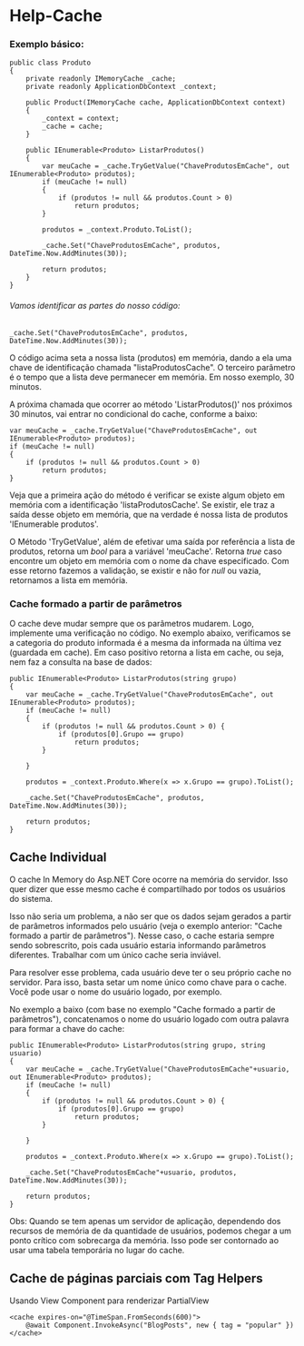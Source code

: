 # Help-Cache

### Exemplo básico:
```
public class Produto
{
    private readonly IMemoryCache _cache;
    private readonly ApplicationDbContext _context;
    
    public Product(IMemoryCache cache, ApplicationDbContext context)
    {
        _context = context;
        _cache = cache;
    }
    
    public IEnumerable<Produto> ListarProdutos()
    {       
        var meuCache = _cache.TryGetValue("ChaveProdutosEmCache", out IEnumerable<Produto> produtos);
        if (meuCache != null)
        {
            if (produtos != null && produtos.Count > 0)
                return produtos;                     
        }
        
        produtos = _context.Produto.ToList();
        
        _cache.Set("ChaveProdutosEmCache", produtos, DateTime.Now.AddMinutes(30));       
        
        return produtos;        
    }
}
```

###### Vamos identificar as partes do nosso código:
```
_cache.Set("ChaveProdutosEmCache", produtos, DateTime.Now.AddMinutes(30));   
```
O código acima seta a nossa lista (produtos) em memória, dando a ela uma chave de identificação chamada "listaProdutosCache".
O terceiro parâmetro é o tempo que a lista deve permanecer em memória. Em nosso exemplo, 30 minutos. 


A próxima chamada que ocorrer ao método 'ListarProdutos()' nos próximos 30 minutos, vai entrar no condicional do cache, conforme a baixo:

```
var meuCache = _cache.TryGetValue("ChaveProdutosEmCache", out IEnumerable<Produto> produtos);
if (meuCache != null)
{
    if (produtos != null && produtos.Count > 0)
        return produtos;                     
}
```
Veja que a primeira ação do método é verificar se existe algum objeto em memória com a identificação 'listaProdutosCache'. Se existir, ele traz a saída desse objeto em 
memória, que na verdade é nossa lista de produtos 'IEnumerable<Produto> produtos'.
    
O Método 'TryGetValue', além de efetivar uma saída por referência a lista de produtos, retorna um _bool_ para a variável 'meuCache'. Retorna _true_ caso encontre um objeto 
em memória com o nome da chave especificado. Com esse retorno fazemos a validação, se existir e não for _null_ ou vazia, retornamos a lista em memória.



### Cache formado a partir de parâmetros
O cache deve mudar sempre que os parâmetros mudarem. Logo, implemente uma verificação no código. No exemplo abaixo, verificamos se a categoria do produto informada é a mesma 
da informada na última vez (guardada em cache). Em caso positivo retorna a lista em cache, ou seja, nem faz a consulta na base de dados:
```
public IEnumerable<Produto> ListarProdutos(string grupo)
{       
    var meuCache = _cache.TryGetValue("ChaveProdutosEmCache", out IEnumerable<Produto> produtos);
    if (meuCache != null)
    {
        if (produtos != null && produtos.Count > 0) {            
            if (produtos[0].Grupo == grupo)
                return produtos;                
        }

    }

    produtos = _context.Produto.Where(x => x.Grupo == grupo).ToList();

    _cache.Set("ChaveProdutosEmCache", produtos, DateTime.Now.AddMinutes(30));       

    return produtos;        
}

```


## Cache Individual

O cache In Memory do Asp.NET Core ocorre na memória do servidor. Isso quer dizer que esse mesmo cache é compartilhado por todos os usuários do sistema. 

Isso não seria um problema, a não ser que os dados sejam gerados a partir de parâmetros informados pelo usuário (veja o exemplo anterior: "Cache formado a partir de parâmetros"). Nesse caso, o cache estaria sempre sendo sobrescrito, pois cada usuário estaria informando parâmetros diferentes. Trabalhar com um único cache seria 
inviável.

Para resolver esse problema, cada usuário deve ter o seu próprio cache no servidor. Para isso, basta setar um nome único como chave para o cache. Você pode usar o nome do usuário logado, por exemplo. 

No exemplo a baixo (com base no exemplo "Cache formado a partir de parâmetros"), concatenamos o nome do usuário logado com outra palavra para formar a chave do cache:
```
public IEnumerable<Produto> ListarProdutos(string grupo, string usuario)
{       
    var meuCache = _cache.TryGetValue("ChaveProdutosEmCache"+usuario, out IEnumerable<Produto> produtos);
    if (meuCache != null)
    {
        if (produtos != null && produtos.Count > 0) {            
            if (produtos[0].Grupo == grupo)
                return produtos;                
        }

    }

    produtos = _context.Produto.Where(x => x.Grupo == grupo).ToList();

    _cache.Set("ChaveProdutosEmCache"+usuario, produtos, DateTime.Now.AddMinutes(30));       

    return produtos;        
}
```

Obs: Quando se tem apenas um servidor de aplicação, dependendo dos recursos de memória de da quantidade de usuários, podemos chegar a um ponto crítico com sobrecarga da memória.
Isso pode ser contornado ao usar uma tabela temporária no lugar do cache. 



## Cache de páginas parciais com Tag Helpers
Usando View Component para renderizar PartialView
```
<cache expires-on="@TimeSpan.FromSeconds(600)">
    @await Component.InvokeAsync("BlogPosts", new { tag = "popular" })
</cache>
```
